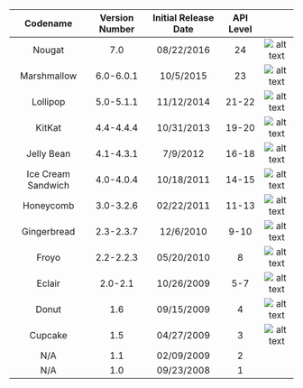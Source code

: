 | Codename | Version Number | Initial Release Date  | API Level||
| :-------------: |:-----:| :-----:| :-:|:-:|
| Nougat      | 7.0 | 08/22/2016 | 24|![alt text](https://raw.githubusercontent.com/hoangcau408/androidSDKHistory/master/nougat.png)|
| Marshmallow | 6.0-6.0.1 | 10/5/2015 | 23 | ![alt text](https://raw.githubusercontent.com/hoangcau408/androidSDKHistory/master/marshmallow.png) |
| Lollipop | 5.0-5.1.1 | 11/12/2014 | 21-22 | ![alt text](https://raw.githubusercontent.com/hoangcau408/androidSDKHistory/master/lollipop.png) |
| KitKat | 4.4-4.4.4 | 10/31/2013 | 19-20 | ![alt text](https://raw.githubusercontent.com/hoangcau408/androidSDKHistory/master/kitkat.png) |
| Jelly Bean | 4.1-4.3.1 | 7/9/2012 | 16-18 | ![alt text](https://raw.githubusercontent.com/hoangcau408/androidSDKHistory/master/jellybean.png) |
| Ice Cream Sandwich | 4.0-4.0.4 | 10/18/2011 | 14-15 | ![alt text](https://raw.githubusercontent.com/hoangcau408/androidSDKHistory/master/icecreamsandwich.png) |
| Honeycomb | 3.0-3.2.6 | 02/22/2011 | 11-13 | ![alt text](https://raw.githubusercontent.com/hoangcau408/androidSDKHistory/master/honeycomb.png) |
| Gingerbread | 2.3-2.3.7 | 12/6/2010 | 9-10 | ![alt text](https://raw.githubusercontent.com/hoangcau408/androidSDKHistory/master/gingerbread.png) |
| Froyo | 2.2-2.2.3 | 05/20/2010 | 8 | ![alt text](https://raw.githubusercontent.com/hoangcau408/androidSDKHistory/master/froyo.png) |
| Eclair | 2.0-2.1 | 10/26/2009 | 5-7 | ![alt text](https://raw.githubusercontent.com/hoangcau408/androidSDKHistory/master/eclair.png) |
| Donut | 1.6 | 09/15/2009 | 4 | ![alt text](https://raw.githubusercontent.com/hoangcau408/androidSDKHistory/master/donut.png) |
| Cupcake | 1.5 | 04/27/2009 | 3 | ![alt text](https://raw.githubusercontent.com/hoangcau408/androidSDKHistory/master/cupcake.png) |
| N/A | 1.1 | 02/09/2009 | 2 ||
| N/A | 1.0 | 09/23/2008 | 1 ||